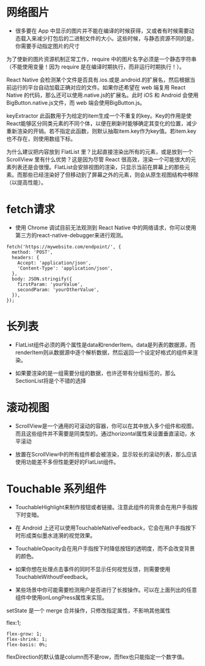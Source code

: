 
# 网络图片

- 很多要在 App 中显示的图片并不能在编译的时候获得，又或者有时候需要动态载入来减少打包后的二进制文件的大小。这些时候，与静态资源不同的是，你需要手动指定图片的尺寸


为了使新的图片资源机制正常工作，require 中的图片名字必须是一个静态字符串（不能使用变量！因为 require 是在编译时期执行，而非运行时期执行！）。



React Native 会检测某个文件是否具有.ios.或是.android.的扩展名，然后根据当前运行的平台自动加载正确对应的文件。如果你还希望在 web 端复用 React Native 的代码，那么还可以使用.native.js的扩展名。此时 iOS 和 Android 会使用BigButton.native.js文件，而 web 端会使用BigButton.js。



keyExtractor 此函数用于为给定的item生成一个不重复的key。Key的作用是使React能够区分同类元素的不同个体，以便在刷新时能够确定其变化的位置，减少重新渲染的开销。若不指定此函数，则默认抽取item.key作为key值。若item.key也不存在，则使用数组下标。



为什么建议把内容放到 FlatList 里？比起直接渲染出所有的元素，或是放到一个 ScrollView 里有什么优势？这是因为尽管 React 很高效，渲染一个可能很大的元素列表还是会很慢。FlatList会安排视图的渲染，只显示当前在屏幕上的那些元素。而那些已经渲染好了但移动到了屏幕之外的元素，则会从原生视图结构中移除（以提高性能）。



# fetch请求

- 使用 Chrome 调试目前无法观测到 React Native 中的网络请求，你可以使用第三方的react-native-debugger来进行观测。

```
fetch('https://mywebsite.com/endpoint/', {
  method: 'POST',
  headers: {
    Accept: 'application/json',
    'Content-Type': 'application/json',
  },
  body: JSON.stringify({
    firstParam: 'yourValue',
    secondParam: 'yourOtherValue',
  }),
});
```



# 长列表

- FlatList组件必须的两个属性是data和renderItem。data是列表的数据源，而renderItem则从数据源中逐个解析数据，然后返回一个设定好格式的组件来渲染。

- 如果要渲染的是一组需要分组的数据，也许还带有分组标签的，那么SectionList将是个不错的选择



# 滚动视图

- ScrollView是一个通用的可滚动的容器，你可以在其中放入多个组件和视图，而且这些组件并不需要是同类型的。通过horizontal属性来设置垂直滚动，水平滚动

- 放置在ScrollView中的所有组件都会被渲染，显示较长的滚动列表，那么应该使用功能差不多但性能更好的FlatList组件。



# Touchable 系列组件

- TouchableHighlight来制作按钮或者链接。注意此组件的背景会在用户手指按下时变暗。

- 在 Android 上还可以使用TouchableNativeFeedback，它会在用户手指按下时形成类似墨水涟漪的视觉效果。

- TouchableOpacity会在用户手指按下时降低按钮的透明度，而不会改变背景的颜色。

- 如果你想在处理点击事件的同时不显示任何视觉反馈，则需要使用TouchableWithoutFeedback。

- 某些场景中你可能需要检测用户是否进行了长按操作。可以在上面列出的任意组件中使用onLongPress属性来实现。



setState 是一个 merge 合并操作，只修改指定属性，不影响其他属性

flex:1;

```
flex-grow: 1;
flex-shrink: 1;
flex-basis: 0%;
```

flexDirection的默认值是column而不是row，而flex也只能指定一个数字值。





